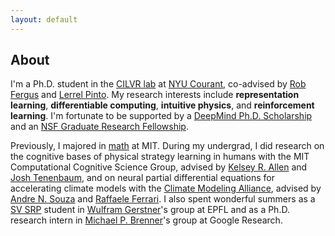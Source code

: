 ```yaml
---
layout: default
---
```

## About

I'm a Ph.D. student in the [CILVR lab](https://wp.nyu.edu/cilvr/) at [NYU Courant](https://cims.nyu.edu/dynamic/), co-advised by [Rob Fergus](https://cs.nyu.edu/~fergus/pmwiki/pmwiki.php) and [Lerrel Pinto](https://www.lerrelpinto.com/). My research interests include <b>representation learning</b>, <b>differentiable computing</b>, <b>intuitive physics</b>, and <b>reinforcement learning</b>. I'm fortunate to be supported by a [DeepMind Ph.D. Scholarship](https://www.deepmind.com/scholarships) and an [NSF Graduate Research Fellowship](https://www.nsfgrfp.org/resources/about-grfp/).


Previously, I majored in [math](https://math.mit.edu/academics/undergrad/major/course18c.php) at MIT. During my undergrad, I did research on the cognitive bases of physical strategy learning in humans with the MIT Computational Cognitive Science Group, advised by <a href="https://web.mit.edu/krallen/www/">Kelsey R. Allen</a> and <a href="https://mitibmwatsonailab.mit.edu/people/joshua-tenenbaum/">Josh Tenenbaum</a>, and on neural partial differential equations for accelerating climate models with the  <a href="https://clima.caltech.edu/">Climate Modeling Alliance</a>, advised by <a href="https://sandreza.github.io/">Andre N. Souza</a> and <a href="http://ferrari.mit.edu/">Raffaele Ferrari</a>. I also spent wonderful summers as a [SV SRP](https://www.epfl.ch/schools/sv/education/summer-research-program/) student in [Wulfram Gerstner](https://lcnwww.epfl.ch/gerstner/)'s group at EPFL and as a Ph.D. research intern in [Michael P. Brenner](https://research.google/people/106803/)'s group at Google Research.
